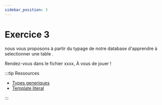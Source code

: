 ```yaml
---
sidebar_position: 3
---
```


# Exercice 3

nous vous proposons à partir du typage de notre database d'apprendre à selectionner une table
.

Rendez-vous dans le fichier xxxx, À vous de jouer !

:::tip Ressources

- [Types generiques](../typescript/generic.md)
- [Template literal](../typescript/template_literal.md)

:::
